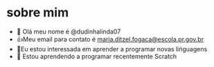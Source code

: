 # sobre mim 
- 👋 Olá meu nome é @dudinhalinda07
- 👍Meu email para contato é maria.ditzel.fogaca@escola.pr.gov.br
- 👀Eu estou interessada em aprender a programar novas lińguagens 
- 🌱 Estou aprendendo a programar recentemente Scratch


